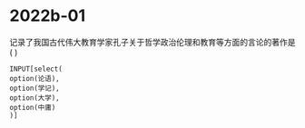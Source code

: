 # 2022b-01
记录了我国古代伟大教育学家孔子关于哲学政治伦理和教育等方面的言论的著作是( )
```meta-bind
INPUT[select(
option(论语),
option(学记),
option(大学),
option(中庸)
)]
```